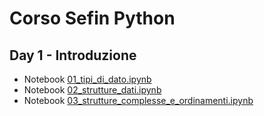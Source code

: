 # Corso Sefin Python

## Day 1 - Introduzione 

* Notebook [01_tipi_di_dato.ipynb](https://github.com/mdnmdn/sefin-python/blob/main/nb/01_tipi_di_dato.ipynb)
* Notebook [02_strutture_dati.ipynb](nb/02_strutture_dati.ipynb)
* Notebook [03_strutture_complesse_e_ordinamenti.ipynb](nb/03_strutture_complesse_e_ordinamenti.ipynb)
